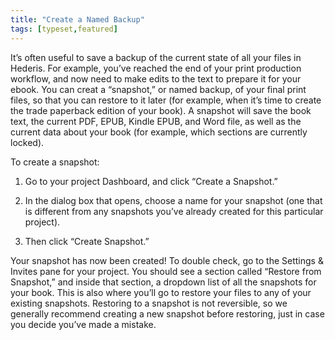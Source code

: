 ```yaml
---
title: "Create a Named Backup"
tags: [typeset,featured]
---
```

 
<html><body><section data-type="chapter" class="hsecchapter" data-hederis-type="hsecchapter" id="snapshots" data-pi-attrs="id:snapshots; data-tags: typeset,featured;" role="doc-chapter" data-tags="typeset,featured" data-author-name=" " data-book-title=" " title="Create a Named Backup"><p class="hblkp" data-hederis-type="hblkp" id="pCSNDCIGk">It&#8217;s often useful to save a backup of the current state of all your files in Hederis. For example, you&#8217;ve reached the end of your print production workflow, and now need to make edits to the text to prepare it for your ebook. You can creat a &#8220;snapshot,&#8221; or named backup, of your final print files, so that you can restore to it later (for example, when it&#8217;s time to create the trade paperback edition of your book). A snapshot will save the book text, the current PDF, EPUB, Kindle EPUB, and Word file, as well as the current data about your book (for example, which sections are currently locked). </p><p class="hblkp" data-hederis-type="hblkp" id="pxdWloS8F">To create a snapshot:</p><ol class="hwprnumlist" data-hederis-type="hwprnumlist" id="pRSgSzrYj"><li class="hblkoli" data-hederis-type="hblkoli" id="liSc8VUSpu"><p class="hblkoli" data-hederis-type="hblklip" id="pOyUaerCo">Go to your project Dashboard, and click &#8220;Create a Snapshot.&#8221;</p></li><li class="hblkoli" data-hederis-type="hblkoli" id="libP5Scj2n"><p class="hblkoli" data-hederis-type="hblklip" id="pDPFq7hj4">In the dialog box that opens, choose a name for your snapshot (one that is different from any snapshots you&#8217;ve already created for this particular project). </p></li><li class="hblkoli" data-hederis-type="hblkoli" id="liemOXPLgM"><p class="hblkoli" data-hederis-type="hblklip" id="puCa9M6s2">Then click &#8220;Create Snapshot.&#8221;</p></li></ol><p class="hblkp" data-hederis-type="hblkp" id="pM8LeKJBW">Your snapshot has now been created! To double check, go to the Settings &amp; Invites pane for your project. You should see a section called &#8220;Restore from Snapshot,&#8221; and inside that section, a dropdown list of all the snapshots for your book. This is also where you&#8217;ll go to restore your files to any of your existing snapshots. Restoring to a snapshot is not reversible, so we generally recommend creating a new snapshot before restoring, just in case you decide you&#8217;ve made a mistake.</p></section></body></html>
